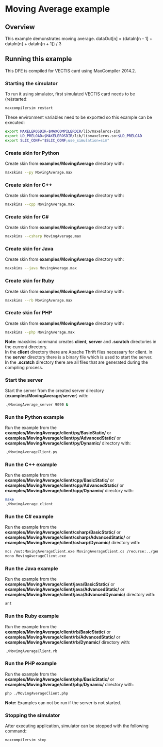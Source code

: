 # Moving Average example

## Overview

This example demonstrates moving average. dataOut[n] = (dataIn[n - 1] + dataIn[n] + dataIn[n + 1]) / 3

## Running this example

This DFE is compiled for VECTIS card using MaxCompiler 2014.2.

### Starting the simulator

To run it using simulator, first simulated VECTIS card needs to be (re)started:

```bash
maxcompilersim restart
```

These environment variables need to be exported so this example can be executed:

```bash
export MAXELEROSDIR=$MAXCOMPILERDIR/lib/maxeleros-sim
export LD_PRELOAD=$MAXELEROSDIR/lib/libmaxeleros.so:$LD_PRELOAD
export SLIC_CONF="$SLIC_CONF;use_simulation=sim"
```

### Create skin for Python

Create skin from **examples/MovingAverage** directory with:

```bash
maxskins --py MovingAverage.max
```

### Create skin for C++

Create skin from **examples/MovingAverage** directory with:

```bash
maxskins --cpp MovingAverage.max
```

### Create skin for C#

Create skin from **examples/MovingAverage** directory with:

```bash
maxskins --csharp MovingAverage.max
```

### Create skin for Java

Create skin from **examples/MovingAverage** directory with:

```bash
maxskins --java MovingAverage.max
```
    
### Create skin for Ruby

Create skin from **examples/MovingAverage** directory with:

```bash
maxskins --rb MovingAverage.max
```

### Create skin for PHP

Create skin from **examples/MovingAverage** directory with:

```bash
maxskins --php MovingAverage.max
```

**Note:** maxskins command creates **client**, **server** and **.scratch** directories in the current directory.    
In the **client** directory there are Apache Thrift files necessary for client. 
In the **server** directory there is a binary file which is used to start the server.   
In the **.scratch** directory there are all files that are generated during the compiling process.  

### Start the server

Start the server from the created server directory (**examples/MovingAverage/server**) with:

```bash
./MovingAverage_server 9090 &
```

### Run the Python example

Run the example from the **examples/MovingAverage/client/py/BasicStatic/** or **examples/MovingAverage/client/py/AdvancedStatic/** or **examples/MovingAverage/client/py/Dynamic/** directory with:

```bash
./MovingAverageClient.py
```

### Run the C++ example

Run the example from the **examples/MovingAverage/client/cpp/BasicStatic/** or **examples/MovingAverage/client/cpp/AdvancedStatic/** or **examples/MovingAverage/client/cpp/Dynamic/** directory with:

```bash
make
./MovingAverage_client
```

### Run the C# example

Run the example from the **examples/MovingAverage/client/csharp/BasicStatic/** or **examples/MovingAverage/client/csharp/AdvancedStatic/** or **examples/MovingAverage/client/csharp/Dynamic/** directory with:

```bash
mcs /out:MovingAverageClient.exe MovingAverageClient.cs /recurse:../gen-csharp/com/maxeler/MovingAverage/*.cs /r:Thrift.dll
mono MovingAverageClient.exe
```

### Run the Java example

Run the example from the **examples/MovingAverage/client/java/BasicStatic/** or **examples/MovingAverage/client/java/AdvancedStatic/** or **examples/MovingAverage/client/java/AdvancedDynamic/** directory with:

```bash
ant
```

### Run the Ruby example

Run the example from the **examples/MovingAverage/client/rb/BasicStatic/** or **examples/MovingAverage/client/rb/AdvancedStatic/** or **examples/MovingAverage/client/rb/Dynamic/** directory with:

```bash
./MovingAverageClient.rb
```

### Run the PHP example

Run the example from the **examples/MovingAverage/client/php/BasicStatic/** or **examples/MovingAverage/client/php/Dynamic/** directory with:

```bash
php ./MovingAverageClient.php
```
    
**Note:** Examples can not be run if the server is not started. 

### Stopping the simulator

After executing application, simulator can be stopped with the following command::

```bash
maxcompilersim stop
```

